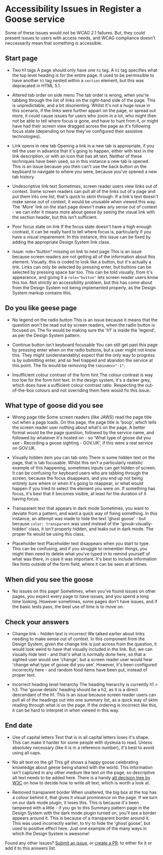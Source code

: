 # Accessibility Issues in Register a Goose service

Some of these issues would not be WCAG 2.1 failures. But, they could present issues to users with access needs, and WCAG compliance doesn't neccessarily mean that something is accessible.


## Start page

- Two h1 tags
A page should only have one `h1` tag. A `h1` tag specifies what the top level heading is for the entire page. It used to be permissible to have another `h1` tag nested within a `section` element, but this was depracated in HTML 5.1.

- Altered tab order on side menu
The tab order is wrong, when you're tabbing through the list of links on the right-hand side of the page. This is unpredictable, and a bit disorienting. Whilst it's not a huge issue in this scenario, if the links were further appart on the page, or spread out more, it could cause issues for users who zoom in a lot, who might then not be able to tell where focus is gone, and have to hunt from it, or might have had their screen view dragged across the page as it's following focus state (depending on how they've configured their assistive technologies).

- Link opens in new tab
Opening a link in a new tab is appropriate, if you tell the user in advance that it's going to happen, either with text in the link description, or with an icon that has alt text. Neither of these techniques have been used, so in this instance a new tab is opened. This is an issue because you then can't use the back button on the keyboard to navigate to where you were, because you've opened a new tab history.


- Undescriptive link text
Sometimes, screen reader users view links out of context. Some screen readers can pull all of the links out of a page and put them into one list, that's quick to skim through. If a link's text doesn't make sense out of context, it would be unusable when viewed this way. The 'More' link on the start page doesn't make any sense out of context - we can infer it means more about geese by seeing the visual link with the section header, but this isn't sufficient.


- Poor focus state on link
If the focus state doesn't have a high enough contrast, it can be really hard to tell where focus is, particularly if you have a visual impairement. In this instance, this issue can be fixed by adding the appropriate Design System link class.


- Issue: role=“button” missing on link to next page
This is an issue because screen readers are not getting all of the information about this element. Visually, this is coded to look like a button, but it's actually a link. Links can only be selected by pressing enter, but buttons can be selected by pressing space bar too. This can be told visually, from it's appearance, and giving it a `role="button"` lets screen reader users know this too. Not strictly an accessibility problem, but this has come about from the Design System not being implemented properly, as the Design System markup contains this.

## Do you like geese page
- No legend on the radio button
This is an issue because it means that the question won't be read out by screen readers, when the radio button is focused on. The fix would be making sure the 'h1' is inside the 'legend', as per the Design System pattern.

- Continue button isn’t keyboard focusable
You can still get past this page by pressing enter when on the radio buttons, but a user might not know this. They might (understandably) expect that the only way to progress is by submitting enter, and so feel trapped and abandon the service at this point. The fix would be removing the `tabindex="-1"`.

- Insufficient colour contrast of the form hint
The colour contrast is way too low for the form hint text. In the design system, it's a darker grey, which does have a sufficient colour contrast ratio. Respecting the out-of-the-box colours and not overriding them here would fix this issue.

## What type of goose did you see
- Wrong page title
Some screen readers (like JAWS) read the page title out when a page loads. On this page, the page title is 'boop', which tells the screen reader user nothing about what's on the page. A better format would be the page question, followed by the service name, and followed by whatever it's hosted on - so 'What type of goose did you see - Recording a goose sighting - GOV.UK', if this were a real service on GOV.UK.

- Visually hidden item you can tab onto
There is some hidden text on the page, that is tab focusable. Whilst this isn't a particularly realistic example of this happening, sometimes inputs can get hidden of screen. It can be confusing for keyboard users who are tabbing through the screen, because the focus disappears, and you end up not being entirely sure where or when it's going to reappear, or what would happen if you tried to select the element you were on. If something has focus, it's best that it becomes visible, at least for the duration of it having focus.

- Transparent text that appears in dark mode
Sometimes, you want to deviate from a pattern, and want a quick way of fixing something. In this instance, an attempt was made to hide the text 'ghost goose' - but because `color: transparent` was used instead of the 'govuk-visually-hidden' class, it isn't properly hidden, and leaks out in dark mode. The proper fix would be using this class.

- Placeholder text
Placeholder text disappears when you start to type. This can be confusing, and if you struggle to remember things, you might then need to delete what you've typed in to remind yourself of what was there, in case it was important. It's best to include information like hints outside of the form field, where it can be seen at all times.


## When did you see the goose
- No issues on this page! Sometimes, when you've found issues on other pages, you expect every page to have issues, and you spend a long time looking. However sometimes, some pages don't have issues, and if the basic tests pass, the best use of time is to move on.

## Check your answers
- Change link - hidden text is incorrect
We talked earlier about links needing to make sense out of context. In this component from the Design System, given the change link is just across from the question, it would look weird to have that visually included in the link. But, we can visually hide text - and that's what is normally done here, so that a sighted user would see 'change', but a screen reader user would hear 'change what type of goose did you see'. However, it's been configured incorrectly here - and random food items have been put, instead of proper text. 

- Incorrect heading level hierarchy
The heading hierarchy is currently h1 > h3. The 'goose details' heading should be a h2, as it is a direct descendant of the h1. This is an issue because screen reader users can pull all of the headings out into one summary list, as a quick way of skim reading through what is on the page. If the ordering is incorrect like this, it can be hard to interpret in when viewed in this way.

## End date
- Use of capital letters
Text that is in all capital letters loses it's shape. This can make it harder for some people with dyslexia to read. Unless absolutey necessary (like it is in a reference number), it's best to avoid using all caps.

- No alt text on the gif
This gif shows a happy goose celebrating knowledge about geese being shared with the world. This information isn't captured in any other medium like text on the page, so descriptive alt text needs to be added here. There is a handy [alt decision tree by W3C](https://www.w3.org/WAI/tutorials/images/decision-tree/) on how to decide how to write alt text, which is worth a look at.

- Removed transparent border
When unaltered, the big box at the top has a colour behind it, that gives it visual prominence on the page. If we turn on our dark mode plugin, it loses this. This is because it's been tampered with a little - if you go to this Summary pattern page in the Design System with the dark mode plugin turned on, you'll see a border appears around it. This is because of a transparent border around it. This was used incorrectly earlier, to try to hide the 'ghost goose', but used to positive effect here. Just one example of the many ways in which the Design System is awesome!


Found any other issues? [Submit an issue](https://github.com/ministryofjustice/recording-a-goose-sighting/issues), or [create a PR](https://github.com/ministryofjustice/recording-a-goose-sighting/pulls). to either fix it or add it to this answers list.